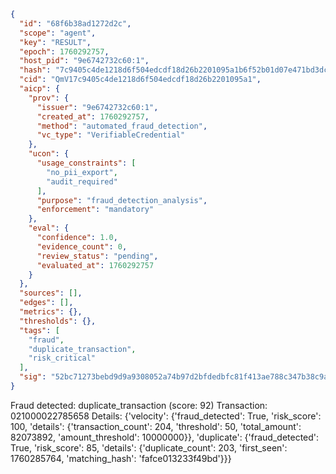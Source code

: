 ```json
{
  "id": "68f6b38ad1272d2c",
  "scope": "agent",
  "key": "RESULT",
  "epoch": 1760292757,
  "host_pid": "9e6742732c60:1",
  "hash": "7c9405c4de1218d6f504edcdf18d26b2201095a1b6f52b01d07e471bd3dc04d0",
  "cid": "QmV17c9405c4de1218d6f504edcdf18d26b2201095a1",
  "aicp": {
    "prov": {
      "issuer": "9e6742732c60:1",
      "created_at": 1760292757,
      "method": "automated_fraud_detection",
      "vc_type": "VerifiableCredential"
    },
    "ucon": {
      "usage_constraints": [
        "no_pii_export",
        "audit_required"
      ],
      "purpose": "fraud_detection_analysis",
      "enforcement": "mandatory"
    },
    "eval": {
      "confidence": 1.0,
      "evidence_count": 0,
      "review_status": "pending",
      "evaluated_at": 1760292757
    }
  },
  "sources": [],
  "edges": [],
  "metrics": {},
  "thresholds": {},
  "tags": [
    "fraud",
    "duplicate_transaction",
    "risk_critical"
  ],
  "sig": "52bc71273bebd9d9a9308052a74b97d2bfdedbfc81f413ae788c347b38c9aed7"
}
```

Fraud detected: duplicate_transaction (score: 92)
Transaction: 021000022785658
Details: {'velocity': {'fraud_detected': True, 'risk_score': 100, 'details': {'transaction_count': 204, 'threshold': 50, 'total_amount': 82073892, 'amount_threshold': 10000000}}, 'duplicate': {'fraud_detected': True, 'risk_score': 85, 'details': {'duplicate_count': 203, 'first_seen': 1760285764, 'matching_hash': 'fafce013233f49bd'}}}